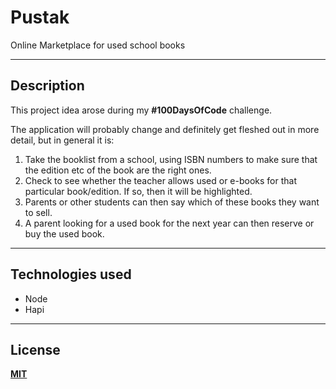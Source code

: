 # Pustak
Online Marketplace for used school books

---
## Description
This project idea arose during my **#100DaysOfCode** challenge.

The application will probably change and definitely get fleshed out in more detail, but in general it is:

1. Take the booklist from a school, using ISBN numbers to make sure that the edition etc of the book are the right ones. 
1. Check to see whether the teacher allows used or e-books for that particular book/edition. If so, then it will be highlighted.
1. Parents or other students can then say which of these books they want to sell. 
1. A parent looking for a used book for the next year can then reserve or buy the used book.
---
## Technologies used
- Node
- Hapi
---
## License
**[MIT](LICENSE)**


